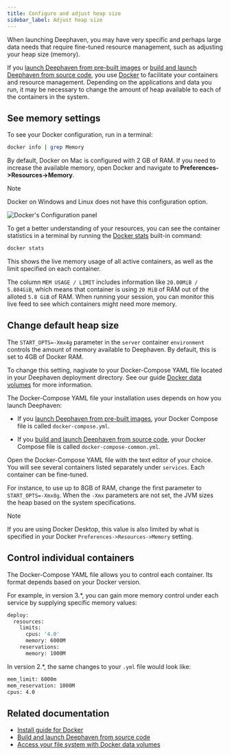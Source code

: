 ```yaml
---
title: Configure and adjust heap size
sidebar_label: Adjust heap size
---
```


When launching Deephaven, you may have very specific and perhaps large data needs that require fine-tuned resource management, such as adjusting your heap size (memory).

If you [launch Deephaven from pre-built images](../getting-started/docker-install.md) or [build and launch Deephaven from source code](../getting-started/launch-build.md), you use [Docker](https://www.docker.com/) to facilitate your containers and resource management. Depending on the applications and data you run, it may be necessary to change the amount of heap available to each of the containers in the system.

## See memory settings

To see your Docker configuration, run in a terminal:

```bash
docker info | grep Memory
```

By default, Docker on Mac is configured with 2 GB of RAM. If you need to increase the available memory, open Docker and navigate to **Preferences->Resources->Memory**.

> [!NOTE]
> Docker on Windows and Linux does not have this configuration option.

![Docker's Configuration panel](../assets/tutorials/launch/DockerConfigMac.png)

To get a better understanding of your resources, you can see the container statistics in a terminal by running the [Docker stats](https://docs.docker.com/engine/reference/commandline/stats/) built-in command:

```bash
docker stats
```

This shows the live memory usage of all active containers, as well as the limit specified on each container.

The column `MEM USAGE / LIMIT` includes information like `20.00MiB / 5.804GiB`, which means that container is using `20 MiB` of RAM out of the alloted `5.8 GiB` of RAM. When running your session, you can monitor this live feed to see which containers might need more memory.

## Change default heap size

The `START_OPTS=-Xmx4g` parameter in the `server` container `environment` controls the amount of memory available to Deephaven. By default, this is set to 4GB of Docker RAM.

To change this setting, nagivate to your Docker-Compose YAML file located in your Deephaven deployment directory. See our guide [Docker data volumes](../conceptual/docker-data-volumes.md) for more information.

The Docker-Compose YAML file your installation uses depends on how you launch Deephaven:

- If you [launch Deephaven from pre-built images](../getting-started/docker-install.md), your Docker Compose file is called `docker-compose.yml`.

- If you [build and launch Deephaven from source code](../getting-started/launch-build.md), your Docker Compose file is called `docker-compose-common.yml`.

Open the Docker-Compose YAML file with the text editor of your choice. You will see several containers listed separately under `services`. Each container can be fine-tuned.

For instance, to use up to 8GB of RAM, change the first parameter to `START_OPTS=-Xmx8g`. When the `-Xmx` parameters are not set, the JVM sizes the heap based on the system specifications.

> [!NOTE]
> If you are using Docker Desktop, this value is also limited by what is specified in your Docker `Preferences->Resources->Memory` setting.

## Control individual containers

The Docker-Compose YAML file allows you to control each container. Its format depends based on your Docker version.

For example, in version 3.\*, you can gain more memory control under each service by supplying specific memory values:

```bash
deploy:
  resources:
    limits:
      cpus: '4.0'
      memory: 6000M
    reservations:
      memory: 1000M
```

In version 2.\*, the same changes to your `.yml` file would look like:

```bash
mem_limit: 6000m
mem_reservation: 1000M
cpus: 4.0
```

## Related documentation

- [Install guide for Docker](../getting-started/docker-install.md)
- [Build and launch Deephaven from source code](../getting-started/launch-build.md)
- [Access your file system with Docker data volumes](../conceptual/docker-data-volumes.md)
